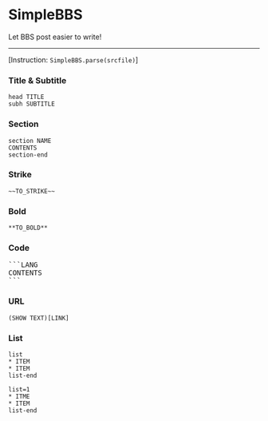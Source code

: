 SimpleBBS
=========

Let BBS post easier to write!

---

[Instruction: `SimpleBBS.parse(srcfile)`]

### Title & Subtitle
```
head TITLE
subh SUBTITLE
```

### Section
```
section NAME
CONTENTS
section-end
```

### Strike
```
~~TO_STRIKE~~
```

### Bold
```
**TO_BOLD**
```

### Code
<pre>
```LANG
CONTENTS
```
</pre>

### URL
```
(SHOW TEXT)[LINK]
```

### List
```
list
* ITEM
* ITEM
list-end
```

```
list=1
* ITME
* ITEM
list-end
```
